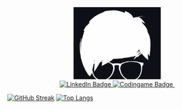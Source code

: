 <div id="header" align="center">
  <img src="https://github.com/KGrants/KGrants/blob/main/PIC1.png" width="200"/>
</div>
<div id="badges" align="center">
  <a href="https://www.linkedin.com/in/karlisgrants/">
    <img src="https://img.shields.io/badge/LinkedIn-blue" alt="LinkedIn Badge"/>
  </a>  
  <a href="https://www.codingame.com/profile/cc87f6e9480d6282fc64ba583f66c6b65528705">
    <img src="https://img.shields.io/badge/CodinGame-Papa__Carlos-Yellow" alt="Codingame Badge"/>
  </a>
  <img src="https://komarev.com/ghpvc/?username=KGrants&style=flat-square&color=blue" alt=""/>
</div>

[![GitHub Streak](http://github-readme-streak-stats.herokuapp.com?user=KGrants&theme=dark&background=000000)](https://git.io/streak-stats)
[![Top Langs](https://github-readme-stats.vercel.app/api/top-langs/?username=KGrants)](https://github.com/anuraghazra/github-readme-stats)

